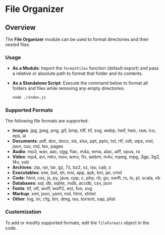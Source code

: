 # File Organizer

## Overview
The **File Organizer** module can be used to format directories and their nested files. 

### Usage

- **As a Module**: Import the `formatFiles` function (default export) and pass a relative or absolute path to format that folder and its contents.
  
- **As a Standalone Script**: Execute the command below to format all folders and files while removing any empty directories:
  ```bash
  node ./index.js
  ```

### Supported Formats
The following file formats are supported:

- **Images**: jpg, jpeg, png, gif, bmp, tiff, tif, svg, webp, heif, heic, raw, ico, eps, ai
- **Documents**: pdf, doc, docx, xls, xlsx, ppt, pptx, txt, rtf, odt, wps, xml, json, csv, md, tex, pages
- **Audio**: mp3, wav, aac, ogg, flac, m4a, wma, alac, aiff, opus, ra
- **Video**: mp4, avi, mkv, mov, wmv, flv, webm, m4v, mpeg, mpg, 3gp, 3g2, f4v, vob
- **Archives**: zip, rar, tar, gz, 7z, bz2, xz, iso, cab, z
- **Executables**: exe, bat, sh, msi, app, apk, bin, jar, cmd
- **Code**: html, css, js, py, java, cpp, c, php, rb, go, swift, rs, ts, pl, scala, vb
- **Databases**: sql, db, sqlite, mdb, accdb, csv, json
- **Fonts**: ttf, otf, woff, woff2, eot, fon, svg
- **Markup**: xml, json, yaml, md, html, xhtml
- **Other**: log, ini, cfg, bin, dmg, iso, torrent, xap, plist

### Customization
To add or modify supported formats, edit the `fileFormats` object in the code.